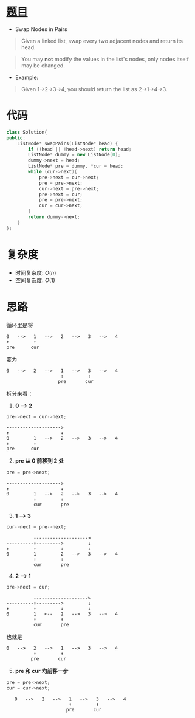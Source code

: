 # [题目](https://leetcode.com/problems/swap-nodes-in-pairs/)

* Swap Nodes in Pairs
> Given a linked list, swap every two adjacent nodes and return its head.

> You may **not** modify the values in the list's nodes, only nodes itself may be changed.

* Example:

> Given 1->2->3->4, you should return the list as 2->1->4->3.


# 代码

```cpp
class Solution{
public:
    ListNode* swapPairs(ListNode* head) {
        if (!head || !head->next) return head;
        ListNode* dummy = new ListNode(0);
        dummy->next = head;
        ListNode* pre = dummy, *cur = head;
        while (cur->next){
            pre->next = cur->next;
            pre = pre->next;
            cur->next = pre->next;
            pre->next = cur;
            pre = pre->next;
            cur = cur->next;
        }
        return dummy->next;
    }
};
```

# 复杂度
* 时间复杂度: $O(n)$
* 空间复杂度: $O(1)$

# 思路
循环里是将

    0   -->   1   -->   2   -->   3   -->   4
    ↑         ↑    
    pre      cur

变为

    0   -->   2   -->   1   -->   3   -->   4
                        ↑         ↑    
                       pre       cur

拆分来看：

1. **0 --> 2**
```cpp
pre->next = cur->next;
```

    -------------------->
    ↑                   ↓
    0         1   -->   2   -->   3   -->   4
    ↑         ↑    
    pre      cur

2. **pre 从 0 前移到 2 处**
```cpp
pre = pre->next;
```

    -------------------->
    ↑                   ↓
    0         1   -->   2   -->   3   -->   4
              ↑         ↑    
              cur       pre

3. **1 --> 3**
```cpp
cur->next = pre->next;
```

              -------------------->
    ----------↑--------->         ↓
    ↑         ↑         ↓         ↓
    0         1         2   -->   3   -->   4
              ↑         ↑    
              cur       pre

4. **2 --> 1**
```cpp
pre->next = cur;
```

              -------------------->
    ----------↑--------->         ↓
    ↑         ↑         ↓         ↓
    0         1   <--   2   -->   3   -->   4
              ↑         ↑    
              cur       pre  
也就是
    
    0   -->   2   -->   1   -->   3   -->   4
              ↑         ↑    
             pre       cur

5. **pre 和 cur 均前移一步**
```cpp
pre = pre->next; 
cur = cur->next;
```

       0   -->   2   -->   1   -->   3   -->   4
                           ↑         ↑    
                          pre       cur

